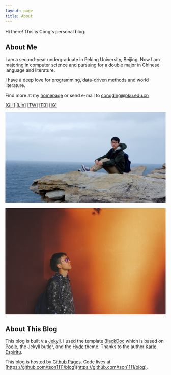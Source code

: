 ```yaml
---
layout: page
title: About
---
```


<p class="message">
  Hi there! This is Cong's personal blog.
</p>

## About Me
I am  a second-year undergraduate in Peking University, Beijing. Now I am majoring in computer science and pursuing for a double major in Chinese language and literature.  

I have a deep love for programming, data-driven methods and world literature.  

Find more at my [homepage](https://congding.info/) or send e-mail to [congding@pku.edu.cn](mailto:congding@pku.edu.cn)

[[GH]](https://github.com/tson1111/)  [[LIn]](https://www.linkedin.com/in/%E8%81%AA-%E4%B8%81-068a08139/)  [[TW]](https://twitter.com/tson15492372)  [[FB]](https://www.facebook.com/profile.php?id=100014964906125)  [[IG]](https://www.instagram.com/tson_1111/)

![pic1](pic1.jpg)

![pic2](pic2.jpg)

## About This Blog

This blog is built via [Jekyll](http://jekyllrb.com). I used the template [BlackDoc](https://github.com/karloespiritu/BlackDoc) which is based on [Poole](http://getpoole.com), the Jekyll butler, and the [Hyde](http://hyde.getpoole.com) theme. Thanks to the author [Karlo Espiritu](https://github.com/karloespiritu). 

This blog is hosted by [Github Pages](https://pages.github.com/). Code lives at [https://github.com/tson1111/blog](https://github.com/tson1111/blog).
